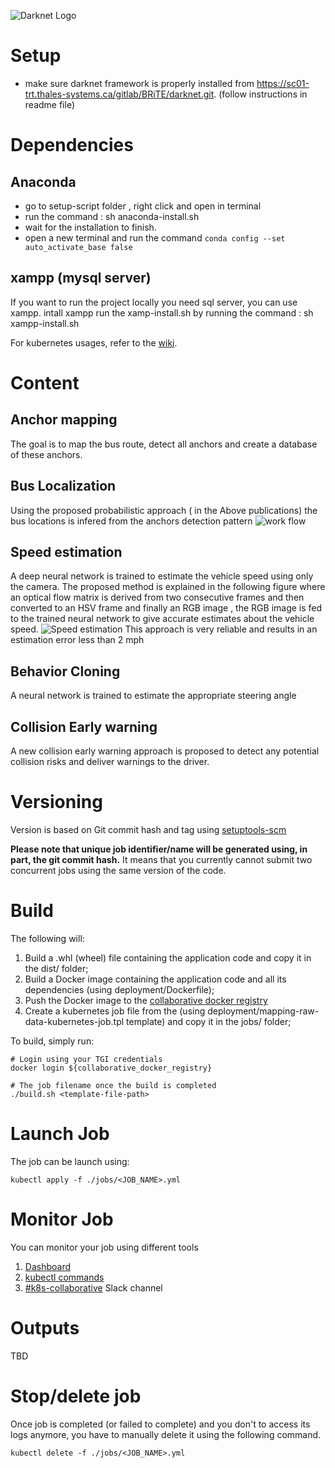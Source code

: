 ![Darknet Logo](http://www.mirsurg.eu/IMAGES/2_THALES_500x121_transp.gif)

# Setup 
- make sure darknet framework is properly installed from https://sc01-trt.thales-systems.ca/gitlab/BRiTE/darknet.git. (follow instructions in readme file)
# Dependencies 
## Anaconda

- go to setup-script folder , right click and open in terminal 
- run the command : sh anaconda-install.sh
- wait for the installation to finish.
- open a new terminal and run the command ```conda config --set auto_activate_base false```

## xampp (mysql server)
If you want to run the project locally you need sql server, you can use xampp. intall xampp run the xamp-install.sh by running the command : sh xampp-install.sh

For kubernetes usages, refer to the [wiki](https://wiki-trt.thales-systems.ca/bin/view/Trt%20Quebec/Engineering/Infrastructure/VLANs/Collaborative_VLAN/Kubernetes/Usage/).
# Content
## Anchor mapping
The goal is to map the bus route, detect all anchors and  create a database of these anchors.
## Bus Localization
Using the proposed probabilistic approach ( in the Above publications) the bus locations is infered from the anchors detection pattern
![work flow](http://www.mirsurg.eu/IMAGES/2_THALES_500x121_transp.gif)
## Speed estimation
A deep neural network is trained to estimate the vehicle speed using only the camera. The proposed method is explained in the following figure where an optical flow matrix is derived from two consecutive frames and then converted to an HSV frame and finally an RGB image , the RGB image is fed to the trained neural network to give accurate estimates about the vehicle speed.
![Speed estimation](http://www.mirsurg.eu/IMAGES/2_THALES_500x121_transp.gif)
This approach is very reliable and results in an estimation error less than 2 mph

## Behavior Cloning
A neural network is trained to estimate the appropriate steering angle
## Collision Early warning
A new collision early warning approach is proposed to detect any potential collision risks and deliver warnings to the driver.
# Versioning

Version is based on Git commit hash and tag using [setuptools-scm](https://pypi.org/project/setuptools-scm/)

**Please note that unique job identifier/name will be generated using, in part, the git commit hash.** It means that you currently cannot submit two concurrent jobs using the same version of the code.

# Build 

The following will:
1. Build a .whl (wheel) file containing the application code and copy it in the dist/ folder;
2. Build a Docker image containing the application code and all its dependencies (using deployment/Dockerfile);
3. Push the Docker image to the [collaborative docker registry](http://collaborative-docker-registry.collaborative.local/)
4. Create a kubernetes job file from the (using deployment/mapping-raw-data-kubernetes-job.tpl template) and copy it in the jobs/ folder;

To build, simply run:
```
# Login using your TGI credentials
docker login ${collaborative_docker_registry}

# The job filename once the build is completed
./build.sh <template-file-path>
```

# Launch Job

The job can be launch using:
```
kubectl apply -f ./jobs/<JOB_NAME>.yml
```

# Monitor Job

You can monitor your job using different tools

1. [Dashboard](https://dashboard.k8s.collaborative.local/#!/job?namespace=brite)
2. [kubectl commands](https://wiki-trt.thales-systems.ca/bin/view/Trt%20Quebec/Engineering/Infrastructure/VLANs/Collaborative_VLAN/Kubernetes/Usage/#HJob27slogs)
3. [#k8s-collaborative](https://thales-quebec.slack.com/messages/CLALVMM6U) Slack channel

# Outputs

TBD

# Stop/delete job

Once job is completed (or failed to complete) and you don't to access its logs anymore, you have to manually delete it using the following command.

```
kubectl delete -f ./jobs/<JOB_NAME>.yml
```

